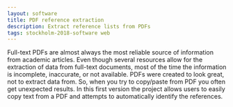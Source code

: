 ```yaml
---
layout: software
title: PDF reference extraction
description: Extract reference lists from PDFs
tags: stockholm-2018-software web
---
```

Full-text PDFs are almost always the most reliable source of information from academic articles. Even though several resources allow for the extraction of data from full-text documents, most of the time the information is incomplete, inaccurate, or not available. PDFs were created to look great, not to extract data from. So, when you try to copy/paste from PDF you often get unexpected results. In this first version the project allows users to easily copy text from a PDF and attempts to automatically identify the references.  

<a href="http://35.196.139.104/" title="Homepage" target="_blank" rel="noopener">
  <i class="fa fa-home fa-2x" style="color:#4FB3A9"></i>
</a>&nbsp;
<a href="https://github.com/ESHackathon/pdf-to-text" title="GitHub" target="_blank" rel="noopener">
  <i class="fa fa-github fa-2x" style="color:#4FB3A9"></i>
</a>